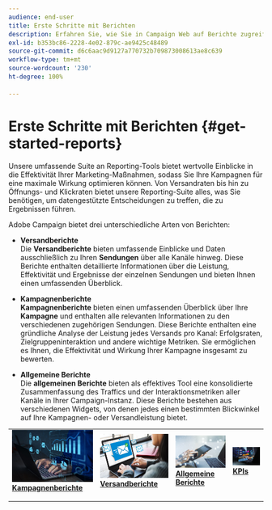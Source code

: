 ```yaml
---
audience: end-user
title: Erste Schritte mit Berichten
description: Erfahren Sie, wie Sie in Campaign Web auf Berichte zugreifen und diese verwalten können.
exl-id: b353bc86-2228-4e02-879c-ae9425c48489
source-git-commit: d6c6aac9d9127a770732b709873008613ae8c639
workflow-type: tm+mt
source-wordcount: '230'
ht-degree: 100%

---
```


# Erste Schritte mit Berichten {#get-started-reports}

Unsere umfassende Suite an Reporting-Tools bietet wertvolle Einblicke in die Effektivität Ihrer Marketing-Maßnahmen, sodass Sie Ihre Kampagnen für eine maximale Wirkung optimieren können. Von Versandraten bis hin zu Öffnungs- und Klickraten bietet unsere Reporting-Suite alles, was Sie benötigen, um datengestützte Entscheidungen zu treffen, die zu Ergebnissen führen.

Adobe Campaign bietet drei unterschiedliche Arten von Berichten:

* **Versandberichte**\
  Die **Versandberichte** bieten umfassende Einblicke und Daten ausschließlich zu Ihren **Sendungen** über alle Kanäle hinweg. Diese Berichte enthalten detaillierte Informationen über die Leistung, Effektivität und Ergebnisse der einzelnen Sendungen und bieten Ihnen einen umfassenden Überblick.

* **Kampagnenberichte**\
  **Kampagnenberichte** bieten einen umfassenden Überblick über Ihre **Kampagne** und enthalten alle relevanten Informationen zu den verschiedenen zugehörigen Sendungen. Diese Berichte enthalten eine gründliche Analyse der Leistung jedes Versands pro Kanal: Erfolgsraten, Zielgruppeninteraktion und andere wichtige Metriken. Sie ermöglichen es Ihnen, die Effektivität und Wirkung Ihrer Kampagne insgesamt zu bewerten.

* **Allgemeine Berichte**\
  Die **allgemeinen Berichte** bieten als effektives Tool eine konsolidierte Zusammenfassung des Traffics und der Interaktionsmetriken aller Kanäle in Ihrer Campaign-Instanz. Diese Berichte bestehen aus verschiedenen Widgets, von denen jedes einen bestimmten Blickwinkel auf Ihre Kampagnen- oder Versandleistung bietet.

<table style="table-layout:fixed"><tr style="border: 0;">
<td>
<a href="campaign-reports.md">
<img alt="[Überblick über Kampagnenberichte]" src="assets/do-not-localize/campaign_report.jpeg">
</a>
<div>
<a href="campaign-reports.md"><strong>Kampagnenberichte</strong></a>
</div>
<p>
</td>
<td>
<a href="delivery-reports.md">
<img alt="[Erkenntnisse zu Versandberichten]" src="assets/do-not-localize/email_report.jpeg">
</a>
<div><a href="delivery-reports.md"><strong>Versandberichte</strong>
</div>
<p>
</td>
<td>
<a href="global-reports.md">
<img alt="[Zusammenfassung allgemeiner Berichte]" src="assets/do-not-localize/push_report.jpeg">
</a>
<div>
<a href="global-reports.md"><strong>Allgemeine Berichte</strong></a>
</div>
<p></td>
<td>
<a href="kpis.md">
<img alt="[Überblick über KPIs]" src="assets/do-not-localize/kpis.jpeg">
</a>
<div>
<a href="kpis.md"><strong>KPIs</strong></a>
</div>
<p>
</td>
</tr></table>